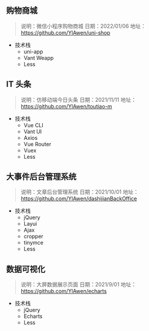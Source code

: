 ## 购物商城

> 说明：微信小程序购物商城
> 日期：2022/01/06
> 地址：https://github.com/YlAwen/uni-shop

- 技术栈
  - uni-app
  - Vant Weapp
  - Less

## IT 头条

> 说明：仿移动端今日头条
> 日期：2021/11/11
> 地址：https://github.com/YlAwen/toutiao-m

- 技术栈
  - Vue CLI
  - Vant UI
  - Axios
  - Vue Router
  - Vuex
  - Less

## 大事件后台管理系统

> 说明：文章后台管理系统
> 日期：2021/10/01
> 地址：https://github.com/YlAwen/dashijianBackOffice

- 技术栈
  - jQuery
  - Layui
  - Ajax
  - cropper
  - tinymce
  - Less

## 数据可视化

> 说明：大屏数据展示页面
> 日期：2021/9/01
> 地址：https://github.com/YlAwen/echarts

- 技术栈
  - jQuery
  - Echarts
  - Less
